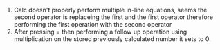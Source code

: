 1. Calc doesn't properly perform multiple in-line equations, seems the second operator is replaceing the first and the first operator therefore performing the first operation with the second operator
2. After pressing = then performing a follow up operation using multiplication on the stored previously calculated number it sets to 0.

